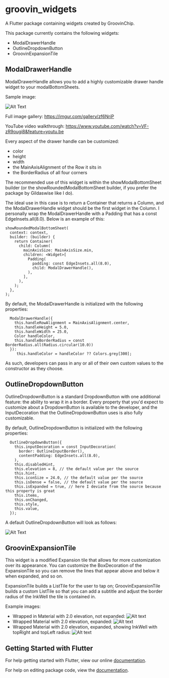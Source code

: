 # groovin_widgets

A Flutter package containing widgets created by GroovinChip.

This package currently contains the following widgets:
- ModalDrawerHandle
- OutlineDropdownButton
- GroovinExpansionTile

## ModalDrawerHandle

ModalDrawerHandle allows you to add a highly customizable drawer handle widget to your modalBottomSheets.

Sample image:

![Alt Text](https://i.imgur.com/wEP5AMQ.png)

Full image gallery: https://imgur.com/gallery/zf6NriP

YouTube video walkthrough: https://www.youtube.com/watch?v=VF-zR9ougi8&feature=youtu.be

Every aspect of the drawer handle can be customized:
- color
- height
- width
- the MainAxisAlignment of the Row it sits in
- the BorderRadius of all four corners

The recommended use of this widget is within the showModalBottomSheet builder (or the showRoundedModalBottomSheet builder, if you prefer the package by Gildaswise like I do).

The ideal use in this case is to return a Container that returns a Column, and the ModalDrawerHandle widget should be the first widget in the Column. I personally wrap the ModalDrawerHandle with a Padding that has a const EdgeInsets.all(8.0). Below is an example of this:

```
showRoundedModalBottomSheet(
  context: context,
  builder: (builder) {
    return Container(
	  child: Column(
	    mainAxisSize: MainAxisSize.min,
	    children: <Widget>[
		  Padding(
		    padding: const EdgeInsets.all(8.0),
		    child: ModalDrawerHandle(),
		  ),
	    ],
	  ),
    );
  },
);
```

By default, the ModalDrawerHandle is initialized with the following properties:
```
  ModalDrawerHandle({
    this.handleRowAlignment = MainAxisAlignment.center,
    this.handleHeight = 5.0,
    this.handleWidth = 25.0,
    Color handleColor,
    this.handleBorderRadius = const BorderRadius.all(Radius.circular(10.0))
  }):
     this.handleColor = handleColor ?? Colors.grey[300];
```

As such, developers can pass in any or all of their own custom values to the constructor as they choose.

## OutlineDropdownButton
OutlineDropdownButton is a standard DropdownButton with one additional feature: the ability to wrap it in a border.
Every property that you'd expect to customize about a DropdownButton is available to the developer, and the InputDecoration
that the OutlineDropdownButton uses is also fully customizable.

By default, OutlineDropdownButton is initialized with the following properties:

```
  OutlineDropdownButton({
    this.inputDecoration = const InputDecoration(
      border: OutlineInputBorder(),
      contentPadding: EdgeInsets.all(8.0),
    ),
    this.disabledHint,
    this.elevation = 8, // the default value per the source
    this.hint,
    this.iconSize = 24.0, // the default value per the source
    this.isDense = false, // the default value per the source
    this.isExpanded = true, // here I deviate from the source because this property is great
    this.items,
    this.onChanged,
    this.style,
    this.value,
  });
```

A default OutlineDropdownButton will look as follows:

![Alt Text](https://i.imgur.com/7Hjg3YJ.png)

## GroovinExpansionTile
This widget is a modified Expansion tile that allows for more customization over its appearance.
You can customize the BoxDecoration of the ExpansionTile so you can remove the lines that appear
above and below it when expanded, and so on.

ExpansionTile builds a ListTile for the user to tap on; GroovinExpansionTile builds a custom
ListTile so that you can add a subtitle and adjust the border radius of the InkWell the tile is
contained in.

Example images:
- Wrapped in Material with 2.0 elevation, not expanded:
![Alt text](https://i.imgur.com/UoBiGbt.png)
- Wrapped Material with 2.0 elevation, expanded:
![Alt text](https://i.imgur.com/axrlXGB.png)
- Wrapped Material with 2.0 elevation, expanded, showing InkWell with topRight and topLeft radius:
![Alt text](https://i.imgur.com/JiwvY2H.png)

## Getting Started with Flutter

For help getting started with Flutter, view our online [documentation](https://flutter.io/).

For help on editing package code, view the [documentation](https://flutter.io/developing-packages/).